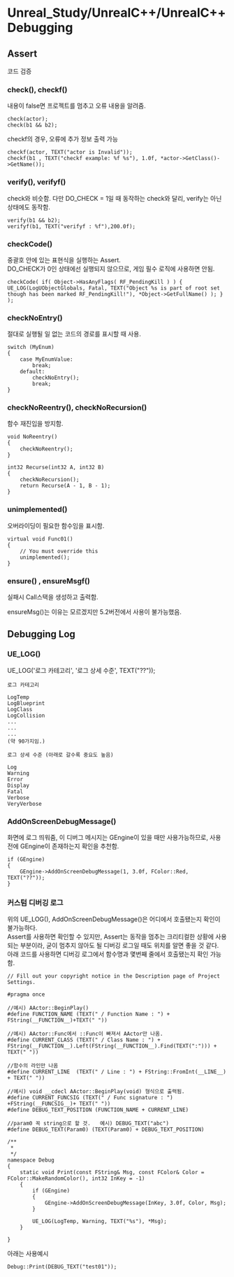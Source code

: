 # Unreal_Study/UnrealC++/UnrealC++Debugging

## Assert

코드 검증

### check(), checkf()

내용이 false면 프로젝트를 멈추고 오류 내용을 알려줌.

```
check(actor);
check(b1 && b2);
```

checkf의 경우, 오류에 추가 정보 출력 가능

```
checkf(actor, TEXT("actor is Invalid"));
checkf(b1 , TEXT("checkf example: %f %s"), 1.0f, *actor->GetClass()->GetName());
```

### verify(), verifyf()

check와 비슷함. 다만 DO_CHECK = 1일 때 동작하는 check와 달리, verify는 아닌 상태에도 동작함.
```
verify(b1 && b2);
verifyf(b1, TEXT("verifyf : %f"),200.0f);
```

### checkCode()

중괄호 안에 있는 표현식을 실행하는 Assert.   
DO_CHECK가 0인 상태에선 실행되지 않으므로, 게임 필수 로직에 사용하면 안됨.
```
checkCode( if( Object->HasAnyFlags( RF_PendingKill ) ) { UE_LOG(LogUObjectGlobals, Fatal, TEXT("Object %s is part of root set though has been marked RF_PendingKill!"), *Object->GetFullName() ); } );
```

### checkNoEntry()

절대로 실행될 일 없는 코드의 경로를 표시할 때 사용.

```
switch (MyEnum)
{
    case MyEnumValue:
        break;
    default:
        checkNoEntry();
        break;
}
```

### checkNoReentry(), checkNoRecursion()

함수 재진입을 방지함.
```
void NoReentry()
{
    checkNoReentry();
}

int32 Recurse(int32 A, int32 B)
{
    checkNoRecursion();
    return Recurse(A - 1, B - 1);
}
```
### unimplemented()

오버라이딩이 필요한 함수임을 표시함.
```
virtual void Func01()
{
	// You must override this
	unimplemented();
}
```

### ensure() , ensureMsgf()

실패시 Call스택을 생성하고 출력함.

ensureMsg()는 이유는 모르겠지만 5.2버전에서 사용이 불가능했음.

## Debugging Log

### UE_LOG()

UE_LOG('로그 카테고리', '로그 상세 수준', TEXT("??"));

```
로그 카테고리

LogTemp
LogBlueprint
LogClass
LogCollision
...
...
...
(약 90가지임.)

```


```
로그 상세 수준 (아래로 갈수록 중요도 높음)

Log
Warning
Error
Display
Fatal
Verbose
VeryVerbose
```

### AddOnScreenDebugMessage()

화면에 로그 띄워줌, 이 디버그 메시지는 GEngine이 있을 때만 사용가능하므로, 사용 전에 GEngine이 존재하는지 확인을 추천함.
```
if (GEngine)
{
	GEngine->AddOnScreenDebugMessage(1, 3.0f, FColor::Red, TEXT("??"));
}
```

### 커스텀 디버깅 로그

위의 UE_LOG(), AddOnScreenDebugMessage()은 어디에서 호출됐는지 확인이 불가능하다.  
Assert를 사용하면 확인할 수 있지만, Assert는 동작을 멈추는 크리티컬한 상황에 사용되는 부분이라, 굳이 멈추지 않아도 될 디버깅 로그일 때도 위치를 알면 좋을 것 같다.  
아래 코드를 사용하면 디버깅 로그에서 함수명과 몇번째 줄에서 호출됐는지 확인 가능함.

```
// Fill out your copyright notice in the Description page of Project Settings.

#pragma once

//예시) AActor::BeginPlay()
#define FUNCTION_NAME (TEXT(" / Function Name : ") + FString(__FUNCTION__)+TEXT(" "))

//예시) AActor::Func에서 ::Func이 빠져서 AActor만 나옴.
#define CURRENT_CLASS (TEXT(" / Class Name : ") + FString(__FUNCTION__).Left(FString(__FUNCTION__).Find(TEXT(":"))) + TEXT(" "))

//함수의 라인만 나옴
#define CURRENT_LINE  (TEXT(" / Line : ") + FString::FromInt(__LINE__) + TEXT(" "))

//예시) void __cdecl AActor::BeginPlay(void) 형식으로 출력됨.
#define CURRENT_FUNCSIG (TEXT(" / Func signature : ") +FString(__FUNCSIG__)+ TEXT(" "))
#define DEBUG_TEXT_POSITION (FUNCTION_NAME + CURRENT_LINE)

//param0 꼭 string으로 할 것.   예시) DEBUG_TEXT("abc")
#define DEBUG_TEXT(Param0) (TEXT(Param0) + DEBUG_TEXT_POSITION)

/**
 * 
 */
namespace Debug
{
	static void Print(const FString& Msg, const FColor& Color = FColor::MakeRandomColor(), int32 InKey = -1)
	{
		if (GEngine)
		{
			GEngine->AddOnScreenDebugMessage(InKey, 3.0f, Color, Msg);
		}

		UE_LOG(LogTemp, Warning, TEXT("%s"), *Msg);
	}

}
```

아래는 사용예시
```
Debug::Print(DEBUG_TEXT("test01"));
```